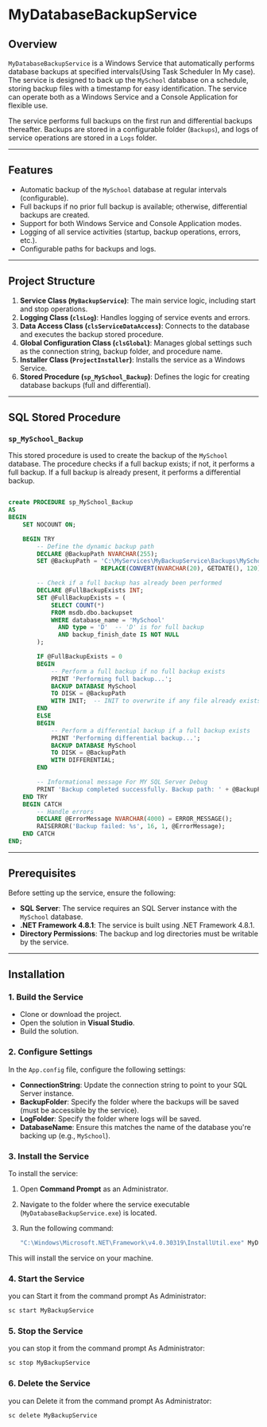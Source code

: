 # MyDatabaseBackupService

## Overview

`MyDatabaseBackupService` is a Windows Service that automatically performs database backups at specified intervals(Using Task Scheduler In My case). The service is designed to back up the `MySchool` database on a schedule, storing backup files with a timestamp for easy identification. The service can operate both as a Windows Service and a Console Application for flexible use.

The service performs full backups on the first run and differential backups thereafter. Backups are stored in a configurable folder (`Backups`), and logs of service operations are stored in a `Logs` folder.

---

## Features

- Automatic backup of the `MySchool` database at regular intervals (configurable).
- Full backups if no prior full backup is available; otherwise, differential backups are created.
- Support for both Windows Service and Console Application modes.
- Logging of all service activities (startup, backup operations, errors, etc.).
- Configurable paths for backups and logs.

---

## Project Structure

1. **Service Class (`MyBackupService`)**: The main service logic, including start and stop operations.
2. **Logging Class (`clsLog`)**: Handles logging of service events and errors.
3. **Data Access Class (`clsServiceDataAccess`)**: Connects to the database and executes the backup stored procedure.
4. **Global Configuration Class (`clsGlobal`)**: Manages global settings such as the connection string, backup folder, and procedure name.
5. **Installer Class (`ProjectInstaller`)**: Installs the service as a Windows Service.
6. **Stored Procedure (`sp_MySchool_Backup`)**: Defines the logic for creating database backups (full and differential).

 ---

## SQL Stored Procedure

### `sp_MySchool_Backup`

This stored procedure is used to create the backup of the `MySchool` database. The procedure checks if a full backup exists; if not, it performs a full backup. If a full backup is already present, it performs a differential backup.

```sql

create PROCEDURE sp_MySchool_Backup
AS
BEGIN
    SET NOCOUNT ON;

    BEGIN TRY
        -- Define the dynamic backup path
        DECLARE @BackupPath NVARCHAR(255);
        SET @BackupPath = 'C:\MyServices\MyBackupService\Backups\MySchool_' + 
                          REPLACE(CONVERT(NVARCHAR(20), GETDATE(), 120), ':', '-') + '.bak';

        -- Check if a full backup has already been performed
        DECLARE @FullBackupExists INT;
        SET @FullBackupExists = (
            SELECT COUNT(*) 
            FROM msdb.dbo.backupset
            WHERE database_name = 'MySchool'
              AND type = 'D'  -- 'D' is for full backup
              AND backup_finish_date IS NOT NULL
        );

        IF @FullBackupExists = 0
        BEGIN
            -- Perform a full backup if no full backup exists
            PRINT 'Performing full backup...';
            BACKUP DATABASE MySchool
            TO DISK = @BackupPath
            WITH INIT;  -- INIT to overwrite if any file already exists
        END
        ELSE
        BEGIN
            -- Perform a differential backup if a full backup exists
            PRINT 'Performing differential backup...';
            BACKUP DATABASE MySchool
            TO DISK = @BackupPath
            WITH DIFFERENTIAL;
        END

        -- Informational message For MY SQL Server Debug
        PRINT 'Backup completed successfully. Backup path: ' + @BackupPath;
    END TRY
    BEGIN CATCH
        -- Handle errors
        DECLARE @ErrorMessage NVARCHAR(4000) = ERROR_MESSAGE();
        RAISERROR('Backup failed: %s', 16, 1, @ErrorMessage);
    END CATCH
END;
```
---

## Prerequisites

Before setting up the service, ensure the following:

- **SQL Server**: The service requires an SQL Server instance with the `MySchool` database.
- **.NET Framework 4.8.1**: The service is built using .NET Framework 4.8.1.
- **Directory Permissions**: The backup and log directories must be writable by the service.

---

## Installation

### 1. **Build the Service**

- Clone or download the project.
- Open the solution in **Visual Studio**.
- Build the solution.

### 2. **Configure Settings**

In the `App.config` file, configure the following settings:

- **ConnectionString**: Update the connection string to point to your SQL Server instance.
- **BackupFolder**: Specify the folder where the backups will be saved (must be accessible by the service).
- **LogFolder**: Specify the folder where logs will be saved.
- **DatabaseName**: Ensure this matches the name of the database you're backing up (e.g., `MySchool`).

### 3. **Install the Service**

To install the service:

1. Open **Command Prompt** as an Administrator.
2. Navigate to the folder where the service executable (`MyDatabaseBackupService.exe`) is located.
3. Run the following command:

    ```bash
    "C:\Windows\Microsoft.NET\Framework\v4.0.30319\InstallUtil.exe" MyDatabaseBackupService.exe
    ```

This will install the service on your machine.

### 4. **Start the Service**

you can Start it from the command prompt As Administrator:

```bash
sc start MyBackupService
```

### 5. **Stop the Service**

you can stop it from the command prompt  As Administrator:

```bash
sc stop MyBackupService
```

### 6. **Delete the Service**

you can Delete it from the command prompt  As Administrator:

```bash
sc delete MyBackupService
```
